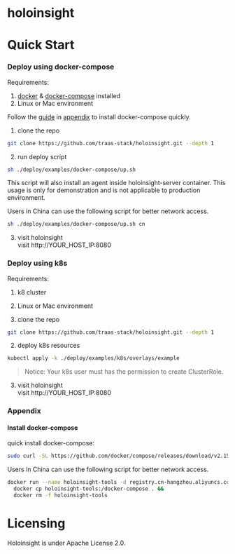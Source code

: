 # holoinsight

# Quick Start

### Deploy using docker-compose
Requirements:
1. [docker](https://docs.docker.com/engine/install/) & [docker-compose](https://docs.docker.com/compose/install/other/) installed
2. Linux or Mac environment 


Follow the [guide](#install-docker-compose) in [appendix](#appendix) to install docker-compose quickly.


1. clone the repo
```bash
git clone https://github.com/traas-stack/holoinsight.git --depth 1 
```

2. run deploy script
```bash
sh ./deploy/examples/docker-compose/up.sh 
``` 
This script will also install an agent inside holoinsight-server container. This usage is only for demonstration and is not applicable to production environment.

Users in China can use the following script for better network access.
```bash
sh ./deploy/examples/docker-compose/up.sh cn
```


3. visit holoinsight  
visit http://YOUR_HOST_IP:8080

### Deploy using k8s
Requirements:
1. k8 cluster
2. Linux or Mac environment


1. clone the repo
```bash
git clone https://github.com/traas-stack/holoinsight.git --depth 1 
```

2. deploy k8s resources
```bash
kubectl apply -k ./deploy/examples/k8s/overlays/example 
```
> Notice: Your k8s user must has the permission to create ClusterRole.

3. visit holoinsight  
   visit http://YOUR_HOST_IP:8080

### Appendix
#### Install docker-compose
quick install docker-compose:
```bash
sudo curl -SL https://github.com/docker/compose/releases/download/v2.15.1/docker-compose-linux-x86_64 -o /usr/local/bin/docker-compose && sudo chmod a+x /usr/local/bin/docker-compose
```

Users in China can use the following script for better network access.
```bash
docker run --name holoinsight-tools -d registry.cn-hangzhou.aliyuncs.com/holoinsight-examples/tools:latest && \
  docker cp holoinsight-tools:/docker-compose . &&
  docker rm -f holoinsight-tools
```

# Licensing
Holoinsight is under Apache License 2.0.

